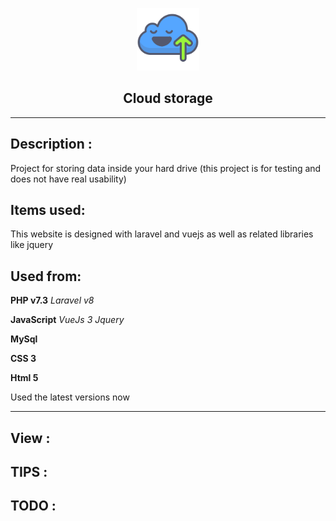 <p align="center"><a target="_blank"><img src="./public/data/icon/3813347461559033170-128 (1).png" width="100"></a></p>
<h2 align="center">Cloud storage</h2>

----------------

## Description :

Project for storing data inside your hard drive (this project is for testing and does not have real usability)

## Items used:

This website is designed with laravel and vuejs as well as related libraries like jquery

## Used from:

**PHP v7.3**
_Laravel v8_

**JavaScript**
_VueJs 3_
_Jquery_

**MySql**

**CSS 3**

**Html 5**

Used the latest versions now

<hr>

## View :


## TIPS :


## TODO :

